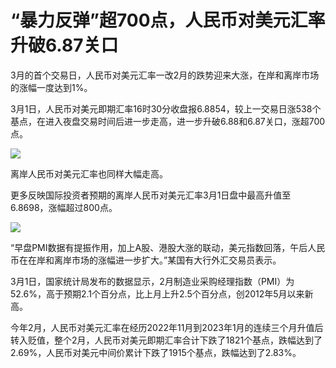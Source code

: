 # “暴力反弹”超700点，人民币对美元汇率升破6.87关口

3月的首个交易日，人民币对美元汇率一改2月的跌势迎来大涨，在岸和离岸市场的涨幅一度达到1%。

3月1日，人民币对美元即期汇率16时30分收盘报6.8854，较上一交易日涨538个基点，在进入夜盘交易时间后进一步走高，进一步升破6.88和6.87关口，涨超700点。

![](https://inews.gtimg.com/om_bt/OyWKkXB9wybPfONka6Tb7CNjya7BX8PMEuU3v_NnW7v78AA/1000)

离岸人民币对美元汇率也同样大幅走高。

更多反映国际投资者预期的离岸人民币对美元汇率3月1日盘中最高升值至6.8698，涨幅超过800点。

![](https://inews.gtimg.com/om_bt/OBNzxxgoQeFUPcpWrPSy4C6XF67GLU6_7JIHbEuXVWlVYAA/1000)

“早盘PMI数据有提振作用，加上A股、港股大涨的联动，美元指数回落，午后人民币在在岸和离岸市场的涨幅进一步扩大。”某国有大行外汇交易员表示。

3月1日，国家统计局发布的数据显示，2月制造业采购经理指数（PMI）为52.6%，高于预期2.1个百分点，比上月上升2.5个百分点，创2012年5月以来新高。

今年2月，人民币对美元汇率在经历2022年11月到2023年1月的连续三个月升值后转入贬值，整个2月，人民币对美元即期汇率合计下跌了1821个基点，跌幅达到了2.69%，人民币对美元中间价累计下跌了1915个基点，跌幅达到了2.83%。

